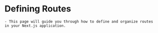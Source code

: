
# Defining Routes

    - This page will guide you through how to define and organize routes in your Next.js application.

    